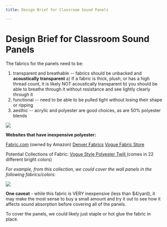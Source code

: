 ```yaml
---
title: Design Brief for Classroom Sound Panels

---
```


# Design Brief for Classroom Sound Panels

The fabrics for the panels need to be: 
1) transparent and breathable -- fabrics should be unbacked and **acoustically transparent**
    a) If a fabric is thick, plush, or has a high thread count, it is likely NOT acoustically transparent
    b) you should be able to breathe through it without resistance and see lightly clearly through it 
3) functional -- need to be able to be pulled tight without losing their shape or ripping 
4) aesthic -- acrylic and polyester are good choices, as are 50% polyester blends 

![](https://i.imgur.com/oyJYtzp.png)

**Websites that have inexpensive polyester:**

[Fabric.com](https:/https://www.fabric.com/apparel-fashion-fabric-shirting-fabric-polyester-fabric.aspx/) (owned by Amazon)
[Denver Fabrics](https:/https://www.denverfabrics.com/c3981_apparel-fabric-polyester-fabric/)
[Vogue Fabric Store](https://www.voguefabricsstore.com/Fabric-By-Content/Polyester-Fabric/Polyester-Prints/)

Potential Collections of Fabric: 
[Vogue Style Polyester Twill ](https:/https://www.fabric.com/collection/vogue-style-polyester-twill-solid)(comes in 22 different bright colors)

*For example, from this collection, we could cover the wall panels in the following fabrics/colors:*

![](https://i.imgur.com/Tus1fhV.png)

**One caveat** - while this fabric is VERY inexpensive (less than $4/yard), it may make the most sense to buy a small amount and try it out to see how it affects sound absorption before covering all of the panels.

To cover the panels, we could likely just staple or hot glue the fabric in place.

